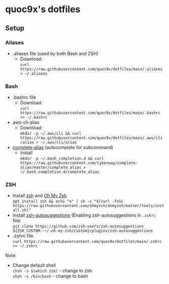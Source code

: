 # quoc9x's dotfiles
## Setup

### Aliases
- .aliases file (used by both Bash and ZSH)
  - Download:    
  `curl https://raw.githubusercontent.com/quoc9x/dotfiles/main/.aliases > ~/.aliases`

### Bash
- .bashrc file
  - Download:   
  `curl https://raw.githubusercontent.com/quoc9x/dotfiles/main/.bashrc >> ~/.bashrc`
- aws-cli-alias
  - Download:   
  `mkdir -p ~/.aws/cli && curl https://raw.githubusercontent.com/quoc9x/dotfiles/main/.aws/cli/alias > ~/.aws/cli/alias`
- [complete-alias](https://github.com/cykerway/complete-alias) (autocomplete for subcommand)
  - Install   
  `mkdir -p ~/.bash_completion.d && curl https://raw.githubusercontent.com/cykerway/complete-alias/master/complete_alias > ~/.bash_completion.d/complete_alias`

### ZSH
- Install [zsh](https://github.com/ohmyzsh/ohmyzsh/wiki/Installing-ZSH) and [Oh My Zsh](https://github.com/ohmyzsh/ohmyzsh)   
`apt install zsh && echo "n" | sh -c "$(curl -fsSL https://raw.githubusercontent.com/ohmyzsh/ohmyzsh/master/tools/install.sh)"`
- Install [zsh-autosuggestions](https://github.com/zsh-users/zsh-autosuggestions/blob/master/INSTALL.md) (Enabling zsh-autosuggestions in `.zshrc` file)    
`git clone https://github.com/zsh-users/zsh-autosuggestions ${ZSH_CUSTOM:-~/.oh-my-zsh/custom}/plugins/zsh-autosuggestions`
- .zshrc file   
`curl https://raw.githubusercontent.com/quoc9x/dotfiles/main/.zshrc >> ~/.zshrc`


Note:   
- Change default shell   
`chsh -s $(which zsh)` - change to zsh   
`chsh -s /bin/bash` - change to bash
